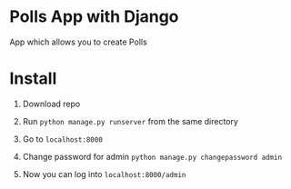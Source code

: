 # Polls App with Django
App which allows you to create Polls

# Install
1) Download repo
2) Run `python manage.py runserver` from the same directory
3) Go to `localhost:8000`

4) Change password for admin `python manage.py changepassword admin`
5) Now you can log into `localhost:8000/admin`
